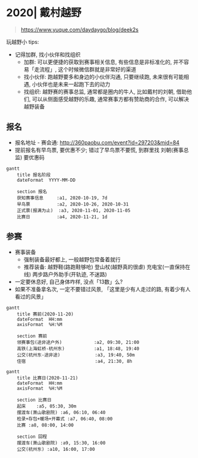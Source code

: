 # 2020| 戴村越野
> https://www.yuque.com/daydaygo/blog/deek2s

玩越野小 tips:
- 记得加群, 找小伙伴和找组织
  - 加群: 可以更便捷的获取到赛事相关信息, 有些信息是非标准化的, 并不容易「走流程」, 这个时候微信群就是非常好的渠道
  - 找小伙伴: 跑越野要多和身边的小伙伴沟通, 只要继续跑, 未来很有可能相遇, 小伙伴也是未来一起跑下去的动力
  - 找组织: 越野赛的赛事总监, 通常都是圈内的牛人, 比如戴村的刘朝, 借助他们, 可以从侧面感受越野的乐趣, 通常赛事方都有赞助商的合作, 可以解决越野装备

## 报名
- 报名地址 - 赛会通: http://360paobu.com/event?id=297203&mid=84
- 提前报名有早鸟票, 要优惠不少; 错过了早鸟票不要慌, 到群里找 刘朝(赛事总监) 要优惠码

```Mermaid
gantt
    title 报名阶段
    dateFormat  YYYY-MM-DD

    section 报名
    获知赛事信息     :a1, 2020-10-19, 7d
    早鸟票          :a2, 2020-10-26, 2020-10-31
    正式票(报满为止)  :a3, 2020-11-01, 2020-11-05
    比赛日          :a4, 2020-11-21, 1d
```

## 参赛
- 赛事装备
  - 强制装备最好都上, 一般越野包常备着就行
  - 推荐装备: 越野鞋(路跑鞋够呛) 登山杖(越野真的很虐) 充电宝(一直保持在线) 两步路户外助手(开轨迹, 不迷路)
- 一定要休息好, 自己身体咋样, 没点「13数」么?
- 如果不准备拿名次, 一定不要错过风景, 「这里是少有人走过的路, 有着少有人看过的风景」

```Mermaid
gantt
    title 赛前(2020-11-20)
    dateFormat  HH:mm
    axisFormat  %H:%M

    section 赛前
    领赛事包(途非途户外)            :a2, 09:30, 21:00
    高铁(上海虹桥-杭州东)           :a1, 18:48, 19:40
    公交(杭州东-途非途)             :a3, 19:40, 50m
    住宿                          :a4, 21:30, 8h
```

```Mermaid
gantt
    title 比赛日(2020-11-21)
    dateFormat  HH:mm
    axisFormat  %H:%M

    section 比赛日
    起床    :a5, 05:30, 30m
    摆渡车(萧山歌剧院) :a6, 06:10, 06:40
    检录+存包+暖场+开幕式 :a7, 06:40, 08:00
    比赛 :a8, 08:00, 14:00

    section 回程
    摆渡车(萧山歌剧院) :a9, 15:30, 16:00
    公交(杭州东) :a10, 16:00, 17:00
```